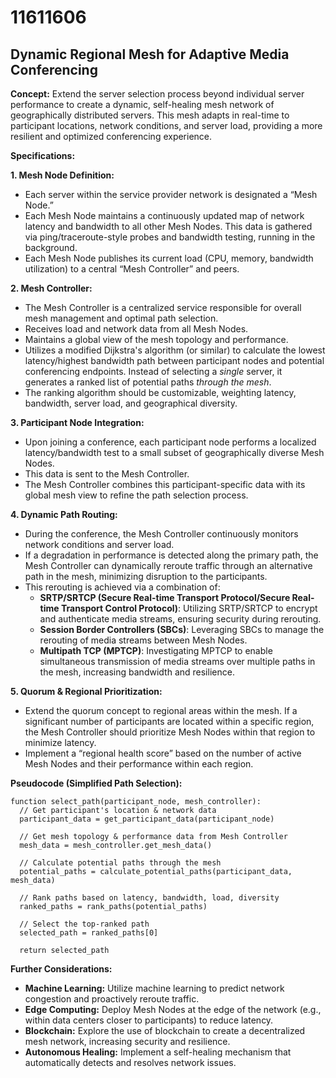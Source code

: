# 11611606

## Dynamic Regional Mesh for Adaptive Media Conferencing

**Concept:** Extend the server selection process beyond individual server performance to create a dynamic, self-healing mesh network of geographically distributed servers. This mesh adapts in real-time to participant locations, network conditions, and server load, providing a more resilient and optimized conferencing experience.

**Specifications:**

**1. Mesh Node Definition:**

*   Each server within the service provider network is designated a “Mesh Node.”
*   Each Mesh Node maintains a continuously updated map of network latency and bandwidth to all other Mesh Nodes. This data is gathered via ping/traceroute-style probes and bandwidth testing, running in the background.
*   Each Mesh Node publishes its current load (CPU, memory, bandwidth utilization) to a central “Mesh Controller” and peers.

**2. Mesh Controller:**

*   The Mesh Controller is a centralized service responsible for overall mesh management and optimal path selection.
*   Receives load and network data from all Mesh Nodes.
*   Maintains a global view of the mesh topology and performance.
*   Utilizes a modified Dijkstra's algorithm (or similar) to calculate the lowest latency/highest bandwidth path between participant nodes and potential conferencing endpoints.  Instead of selecting a *single* server, it generates a ranked list of potential paths *through the mesh*.
*   The ranking algorithm should be customizable, weighting latency, bandwidth, server load, and geographical diversity.

**3. Participant Node Integration:**

*   Upon joining a conference, each participant node performs a localized latency/bandwidth test to a small subset of geographically diverse Mesh Nodes.
*   This data is sent to the Mesh Controller.
*   The Mesh Controller combines this participant-specific data with its global mesh view to refine the path selection process.

**4. Dynamic Path Routing:**

*   During the conference, the Mesh Controller continuously monitors network conditions and server load.
*   If a degradation in performance is detected along the primary path, the Mesh Controller can dynamically reroute traffic through an alternative path in the mesh, minimizing disruption to the participants.
*   This rerouting is achieved via a combination of:
    *   **SRTP/SRTCP (Secure Real-time Transport Protocol/Secure Real-time Transport Control Protocol)**:  Utilizing SRTP/SRTCP to encrypt and authenticate media streams, ensuring security during rerouting.
    *   **Session Border Controllers (SBCs)**:  Leveraging SBCs to manage the rerouting of media streams between Mesh Nodes.
    *   **Multipath TCP (MPTCP)**: Investigating MPTCP to enable simultaneous transmission of media streams over multiple paths in the mesh, increasing bandwidth and resilience.

**5. Quorum & Regional Prioritization:**

*   Extend the quorum concept to regional areas within the mesh. If a significant number of participants are located within a specific region, the Mesh Controller should prioritize Mesh Nodes within that region to minimize latency.
*   Implement a “regional health score” based on the number of active Mesh Nodes and their performance within each region.

**Pseudocode (Simplified Path Selection):**

```
function select_path(participant_node, mesh_controller):
  // Get participant's location & network data
  participant_data = get_participant_data(participant_node)

  // Get mesh topology & performance data from Mesh Controller
  mesh_data = mesh_controller.get_mesh_data()

  // Calculate potential paths through the mesh
  potential_paths = calculate_potential_paths(participant_data, mesh_data)

  // Rank paths based on latency, bandwidth, load, diversity
  ranked_paths = rank_paths(potential_paths)

  // Select the top-ranked path
  selected_path = ranked_paths[0]

  return selected_path
```

**Further Considerations:**

*   **Machine Learning:** Utilize machine learning to predict network congestion and proactively reroute traffic.
*   **Edge Computing:** Deploy Mesh Nodes at the edge of the network (e.g., within data centers closer to participants) to reduce latency.
*   **Blockchain:** Explore the use of blockchain to create a decentralized mesh network, increasing security and resilience.
*   **Autonomous Healing:** Implement a self-healing mechanism that automatically detects and resolves network issues.